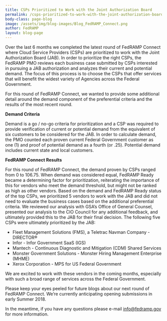 ```yaml
---
title: CSPs Prioritized to Work with the Joint Authorization Board
permalink: /csps-prioritized-to-work-with-the-joint-authorization-board/
body-class: page-blog
image: /assets/img/blog-images/Blog_FedRAMP_Connect.png
author: FedRAMP
layout: blog-page
---
```

Over the last 6 months we completed the latest round of FedRAMP Connect where Cloud Service Providers (CSPs) are prioritized to work with the Joint Authorization Board (JAB).  In order to prioritize the right CSPs, the FedRAMP PMO reviews each business case submitted by CSPs interested in pursuing a JAB authorization and analyzes their current and potential demand. The focus of this process is to choose the CSPs that offer services that will benefit the widest variety of Agencies across the Federal Government.

For this round of FedRAMP Connect, we wanted to provide some additional detail around the demand component of the preferential criteria and the results of the most recent round. 

**Demand Criteria**

Demand is a go / no-go criteria for prioritization and a CSP was required to provide verification of current or potential demand from the equivalent of six customers to be considered for the JAB. In order to calculate demand, the PMO counted each proven current Federal Government customer as one (1) and proof of potential demand as a fourth (or .25). Potential demand includes current state and local customers.

**FedRAMP Connect Results**

For this round of FedRAMP Connect, the demand proven by CSPs ranged from 0 to 106.75. When demand was considered equal, FedRAMP Ready became a determining factor for prioritization, reiterating the importance of this for vendors who meet the demand threshold, but might not be ranked as high as other vendors. Based on the demand and FedRAMP Ready status of the top CSPs, we prioritized 5 vendors to work with the JAB and did not need to evaluate the business cases based on the additional preferential criteria. We reviewed our analysis with GSA’s Office of General Counsel, presented our analysis to the CIO Council for any additional feedback, and ultimately provided this to the JAB for their final decision. The following five CSPs were ultimately prioritized by the JAB: 

 * Fleet Management Solutions (FMS), a Teletrac Navman Company - DIRECTOR®
 * Infor - Infor Government SaaS (IGS)
 * Mantech - Continuous Diagnostic and Mitigation (CDM) Shared Services
 * Monster Government Solutions - Monster Hiring Management Enterprise (MHME)
 * Xerox Corporation - MPS for US Federal Government

We are excited to work with these vendors in the coming months, especially with such a broad range of services across the Federal Government. 

Please keep your eyes peeled for future blogs about our next round of FedRAMP Connect. We’re currently anticipating opening submissions in early Summer 2018. 

In the meantime, if you have any questions please e-mail info@fedramp.gov for more information.

